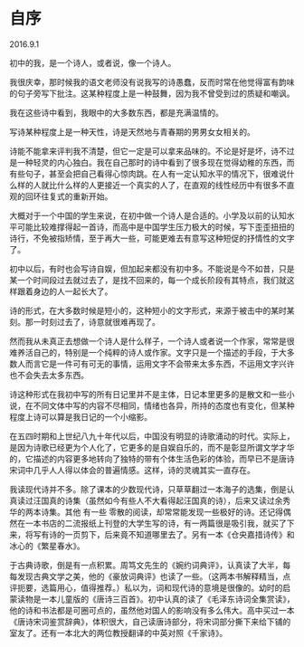 # 自序

2016.9.1

初中的我，是一个诗人，或者说，像一个诗人。

我很庆幸，那时候我的语文老师没有说我写的诗愚蠢，反而时常在他觉得富有韵味的句子旁写下批注。这某种程度上是一种鼓舞，因为我不曾受到过的质疑和嘲讽。

我在这些诗中看到，我眼中的大多数东西，都是充满温情的。

写诗某种程度上是一种天性，诗是天然地与青春期的男男女女相关的。

诗能不能拿来评判我不清楚，但它一定是可以拿来品味的。不论是好是坏，诗不过是一种轻灵的内心独白。我在自己那时的诗中看到了很多现在觉得幼稚的东西，而有些句子，甚至会把自己看得心惊肉跳。在人有一定认知水平的情况下，很难说什么样的人就比什么样的人更接近一个真实的人了，在直观的线性经历中有很多不直观的回环往复式的重新开始。

大概对于一个中国的学生来说，在初中做一个诗人是合适的。小学及以前的认知水平可能比较难撑得起一首诗，而高中是中国学生压力极大的时候，写下歪歪扭扭的诗行，不免被指矫情，至于再大一些，可能更难去有意写这种短促的抒情性的文字了。

初中以后，有时也会写诗自娱，但加起来都没有初中多。不能说是今不如昔，只是某一个时间段过去就过去了，是找不回来的，每一个成长阶段有其特点，我们就这样跟着身边的人一起长大了。

诗的形式，在大多数时候是短小的，这种短小的文字形式，来源于被击中的某时某刻。那一时刻过去了，诗意就很难再现了。

然而我从未真正去想做一个诗人是什么样子，一个诗人或者说一个作家，常常是很难养活自己的，特别是一个纯粹的诗人或作家。文字只是一个描述的手段，于大多数人而言它是一件可有可无的事情，运用文字不会带来太多东西，不运用文字兴许也不会失去太多东西。

诗这种形式在我初中写的所有日记里并不是主体，日记本里更多的是散文和一些小说，在不同文体中写的内容不尽相同，情绪也各异，所持的态度也有变化，但某种程度上诗可以算是我日记的一个小缩影。

在五四时期和上世纪八九十年代以后，中国没有明显的诗歌涌动的时代。实际上，是因为诗歌已经更为个人化了，它更多的是自娱自乐的，而不是彰显所谓文学才华的，它描述的内容更多地转向了独特的带有个体生活色彩的体验，而早已不是唐诗宋词中几乎人人得以体会的普遍情感。这样，诗的灵魂其实一直存在。

我读现代诗并不多。除了课本的少数现代诗，只草草翻过一本海子的选集，倒是认真读过汪国真的诗集（虽然如今有些人不大看得起汪国真的诗），后来又读过余秀华的两本诗集。其他 有一些 零散的阅读，却常常能发现一些极好的诗。还记得偶然在一本书店的二流报纸上刊登的大学生写的诗，有一两篇很是吸引我，就买了下来，将写有诗的一页剪下，后来竟不知道哪里去了。另有一本《仓央嘉措诗传》和冰心的《繁星春水》。

于古典诗歌，倒是有一点积累。周笃文先生的《婉约词典评》，认真读了大半，每每发现古典文学之美，他的《豪放词典评》也读了一些。（这两本书解释精当，点评扼要，选篇用心，值得推荐。）私以为，词和现代诗的意境是很像的。幼时的启蒙读物是一本儿童版的《唐诗三百首》。初中认真的读了《毛泽东诗词全集赏读》，他的诗和书法都是可圈可点的，虽然他对国人的影响没有多么伟大。高中买过一本《唐诗宋词鉴赏辞典》，体积很大，自己读唐诗部分，将宋词部分撕下来给下铺的室友了。还有一本北大的两位教授翻译的中英对照《千家诗》。


